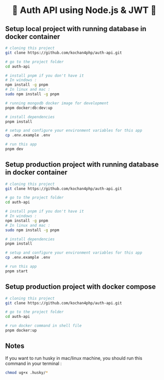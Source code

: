 <h1 align="center">🌟 Auth API using Node.js & JWT 🌟</h1>

## Setup local project with running database in docker container

```bash
# cloning this project
git clone https://github.com/kochan4php/auth-api.git

# go to the project folder
cd auth-api

# install pnpm if you don't have it
# In windows :
npm install -g pnpm
# In linux and mac :
sudo npm install -g pnpm

# running mongodb docker image for development
pnpm docker:db:dev:up

# install dependencies
pnpm install

# setup and configure your environment variables for this app
cp .env.example .env

# run this app
pnpm dev
```

## Setup production project with running database in docker container

```bash
# cloning this project
git clone https://github.com/kochan4php/auth-api.git

# go to the project folder
cd auth-api

# install pnpm if you don't have it
# In windows :
npm install -g pnpm
# In linux and mac :
sudo npm install -g pnpm

# install dependencies
pnpm install

# setup and configure your environment variables for this app
cp .env.example .env

# run this app
pnpm start
```

## Setup production project with docker compose

```bash
# cloning this project
git clone https://github.com/kochan4php/auth-api.git

# go to the project folder
cd auth-api

# run docker command in shell file
pnpm docker:up
```

## Notes

If you want to run husky in mac/linux machine, you should run this command in your terminal :

```bash
chmod ug+x .husky/*
```
